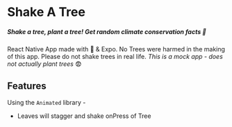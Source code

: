 # Shake A Tree
##### Shake a tree, plant a tree! Get random climate conservation facts 🌲
React Native App made with 💚 & Expo. 
No Trees were harmed in the making of this app. Please do not shake trees in real life.
_This is a mock app - does not actually plant trees_ 😨

## Features
Using the `Animated` library -
- Leaves will stagger and shake onPress of Tree